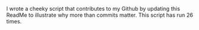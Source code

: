 I wrote a cheeky script that contributes to my Github by updating this ReadMe to illustrate why more than commits matter. This script has run 26 times.